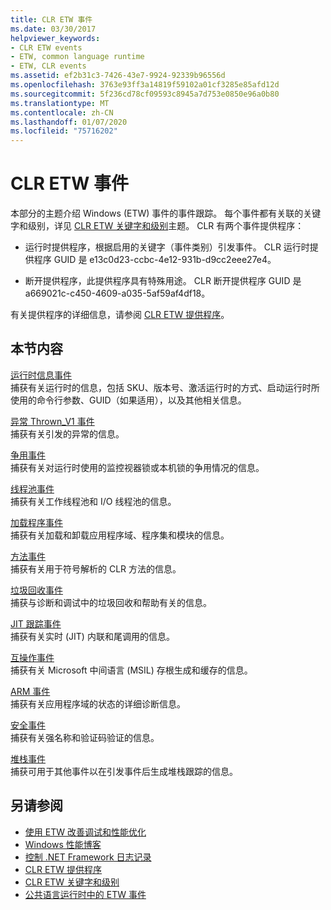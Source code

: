 ```yaml
---
title: CLR ETW 事件
ms.date: 03/30/2017
helpviewer_keywords:
- CLR ETW events
- ETW, common language runtime
- ETW, CLR events
ms.assetid: ef2b31c3-7426-43e7-9924-92339b96556d
ms.openlocfilehash: 3763e93ff3a14819f59102a01cf3285e85afd12d
ms.sourcegitcommit: 5f236cd78cf09593c8945a7d753e0850e96a0b80
ms.translationtype: MT
ms.contentlocale: zh-CN
ms.lasthandoff: 01/07/2020
ms.locfileid: "75716202"
---
```

# <a name="clr-etw-events"></a>CLR ETW 事件
本部分的主题介绍 Windows (ETW) 事件的事件跟踪。 每个事件都有关联的关键字和级别，详见 [CLR ETW 关键字和级别](clr-etw-keywords-and-levels.md)主题。 CLR 有两个事件提供程序：  
  
- 运行时提供程序，根据启用的关键字（事件类别）引发事件。 CLR 运行时提供程序 GUID 是 e13c0d23-ccbc-4e12-931b-d9cc2eee27e4。  
  
- 断开提供程序，此提供程序具有特殊用途。 CLR 断开提供程序 GUID 是 a669021c-c450-4609-a035-5af59af4df18。  
  
 有关提供程序的详细信息，请参阅 [CLR ETW 提供程序](clr-etw-providers.md)。  
  
## <a name="in-this-section"></a>本节内容  
 [运行时信息事件](runtime-information-etw-events.md)  
 捕获有关运行时的信息，包括 SKU、版本号、激活运行时的方式、启动运行时所使用的命令行参数、GUID（如果适用），以及其他相关信息。  
  
 [异常 Thrown_V1 事件](exception-thrown-v1-etw-event.md)  
 捕获有关引发的异常的信息。  
  
 [争用事件](contention-etw-events.md)  
 捕获有关对运行时使用的监控视器锁或本机锁的争用情况的信息。  
  
 [线程池事件](thread-pool-etw-events.md)  
 捕获有关工作线程池和 I/O 线程池的信息。  
  
 [加载程序事件](loader-etw-events.md)  
 捕获有关加载和卸载应用程序域、程序集和模块的信息。  
  
 [方法事件](method-etw-events.md)  
 捕获有关用于符号解析的 CLR 方法的信息。  
  
 [垃圾回收事件](garbage-collection-etw-events.md)  
 捕获与诊断和调试中的垃圾回收和帮助有关的信息。  
  
 [JIT 跟踪事件](jit-tracing-etw-events.md)  
 捕获有关实时 (JIT) 内联和尾调用的信息。  
  
 [互操作事件](interop-etw-events.md)  
 捕获有关 Microsoft 中间语言 (MSIL) 存根生成和缓存的信息。  
  
 [ARM 事件](application-domain-resource-monitoring-arm-etw-events.md)  
 捕获有关应用程序域的状态的详细诊断信息。  
  
 [安全事件](security-etw-events.md)  
 捕获有关强名称和验证码验证的信息。  
  
 [堆栈事件](stack-etw-event.md)  
 捕获可用于其他事件以在引发事件后生成堆栈跟踪的信息。  
  
## <a name="see-also"></a>另请参阅

- [使用 ETW 改善调试和性能优化](https://docs.microsoft.com/archive/msdn-magazine/2007/april/event-tracing-improve-debugging-and-performance-tuning-with-etw)
- [Windows 性能博客](https://blogs.msdn.microsoft.com/pigscanfly/tag/xperf/)
- [控制 .NET Framework 日志记录](controlling-logging.md)
- [CLR ETW 提供程序](clr-etw-providers.md)
- [CLR ETW 关键字和级别](clr-etw-keywords-and-levels.md)
- [公共语言运行时中的 ETW 事件](etw-events-in-the-common-language-runtime.md)
